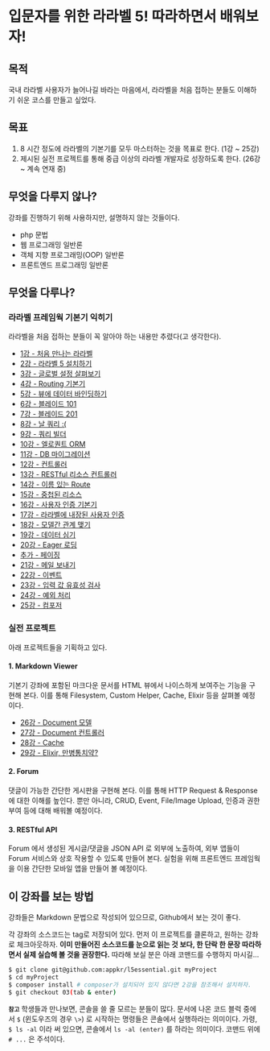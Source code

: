 # 입문자를 위한 라라벨 5! 따라하면서 배워보자!

## 목적

국내 라라벨 사용자가 늘어나길 바라는 마음에서, 라라벨을 처음 접하는 분들도 이해하기 쉬운 코스를 만들고 싶었다.
 
## 목표

1.  8 시간 정도에 라라벨의 기본기를 모두 마스터하는 것을 목표로 한다. (1강 ~ 25강)
2.  제시된 실전 프로젝트를 통해 중급 이상의 라라벨 개발자로 성장하도록 한다. (26강 ~ 계속 연재 중)

## 무엇을 다루지 않나?

강좌를 진행하기 위해 사용하지만, 설명하지 않는 것들이다.

-   php 문법
-   웹 프로그래밍 일반론
-   객체 지향 프로그래밍(OOP) 일반론
-   프론트엔드 프로그래밍 일반론

## 무엇을 다루나?

### 라라벨 프레임웍 기본기 익히기

라라벨을 처음 접하는 분들이 꼭 알아야 하는 내용만 추렸다(고 생각한다). 

-   [1강 - 처음 만나는 라라벨](docs/01-welcome.md)
-   [2강 - 라라벨 5 설치하기](docs/02-hello-laravel.md)
-   [3강 - 글로벌 설정 살펴보기](docs/03-configuration.md)
-   [4강 - Routing 기본기](docs/04-routing-basics.md)
-   [5강 - 뷰에 데이터 바인딩하기](docs/05-pass-data-to-view.md)
-   [6강 - 블레이드 101](docs/06-blade-101.md)
-   [7강 - 블레이드 201](docs/07-blade-201.md)
-   [8강 - 날 쿼리 :(](docs/08-raw-queries.md)
-   [9강 - 쿼리 빌더](docs/09-query-builder.md)
-   [10강 - 엘로퀀트 ORM](docs/10-eloquent.md)
-   [11강 - DB 마이그레이션](docs/11-migration.md)
-   [12강 - 컨트롤러](docs/12-controller.md)
-   [13강 - RESTful 리소스 컨트롤러](docs/13-restful-resource-controller.md)
-   [14강 - 이름 있는 Route](docs/14-named-routes.md)
-   [15강 - 중첩된 리소스](docs/15-nested-resources.md)
-   [16강 - 사용자 인증 기본기](docs/16-authentication.md)
-   [17강 - 라라벨에 내장된 사용자 인증](docs/17-authentication-201.md)
-   [18강 - 모델간 관계 맺기](docs/18-eloquent-relationships.md)
-   [19강 - 데이터 심기](docs/19-seeder.md)
-   [20강 - Eager 로딩](docs/20-eager-loading.md)
-   [추가 - 페이징](docs/20-1-pagination.md)
-   [21강 - 메일 보내기](docs/21-mail.md)
-   [22강 - 이벤트](docs/22-events.md)
-   [23강 - 입력 값 유효성 검사](docs/23-validation.md)
-   [24강 - 예외 처리](docs/24-exception-handling.md)
-   [25강 - 컴포저](docs/25-composer.md)

### 실전 프로젝트

아래 프로젝트들을 기획하고 있다.

#### 1. Markdown Viewer

기본기 강좌에 포함된 마크다운 문서를 HTML 뷰에서 나이스하게 보여주는 기능을 구현해 본다. 이를 통해 Filesystem, Custom Helper, Cache, Elixir 등을 살펴볼 예정이다.

-   [26강 - Document 모델](docs/26-document-model.md)
-   [27강 - Document 컨트롤러](docs/27-document-controller.md)
-   [28강 - Cache](docs/28-cache.md)
-   [29강 - Elixir, 만병통치약?](docs/29-elixir.md)

#### 2. Forum
댓글이 가능한 간단한 게시판을 구현해 본다. 이를 통해 HTTP Request &amp; Response 에 대한 이해를 높인다. 뿐만 아니라, CRUD, Event, File/Image Upload, 인증과 권한부여 등에 대해 배워볼 예정이다.  

#### 3. RESTful API
Forum 에서 생성된 게시글/댓글을 JSON API 로 외부에 노출하여, 외부 앱들이 Forum 서비스와 상호 작용할 수 있도록 만들어 본다. 실험을 위해 프론트엔드 프레임웍을 이용 간단한 모바일 앱을 만들어 볼 예정이다. 

## 이 강좌를 보는 방법

강좌들은 Markdown 문법으로 작성되어 있으므로, Github에서 보는 것이 좋다. 

각 강좌의 소스코드는 tag로 저장되어 있다. 먼저 이 프로젝트를 클론하고, 원하는 강좌로 체크아웃하자. **이미 만들어진 소스코드를 눈으로 읽는 것 보다, 한 단락 한 문장 따라하면서 실제 실습해 볼 것을 권장한다.** 따라해 보실 분은 아래 코맨드를 수행하지 마시길...

```bash
$ git clone git@github.com:appkr/l5essential.git myProject
$ cd myProject
$ composer install # composer가 설치되어 있지 않다면 2강을 참조해서 설치하자.
$ git checkout 03(tab & enter)
```

**`참고`** 학생들과 만나보면, 콘솔을 쓸 줄 모르는 분들이 많다. 문서에 나온 코드 블럭 중에서 `$` (윈도우즈의 경우 `\>`) 로 시작하는 명령들은 콘솔에서 실행하라는 의미이다. 가령, `$ ls -al` 이라 써 있으면, 콘솔에서 `ls -al (enter)` 를 하라는 의미이다. 코맨드 위에 `# ...` 은 주석이다.
